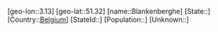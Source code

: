 ﻿---
location: [51.32,3.13]
type: City
tags:
- geo/City


SpocWebEntityId: 29221
isDeleted: false
confidential: public

---
[geo-lon::3.13]
[geo-lat::51.32]
[name::Blankenberghe]
[State::]
[Country::[Belgium](geo/Continent/Europe/Belgium.md)]
[StateId::]
[Population::]
[Unknown::]

